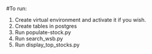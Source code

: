 #To run:
1. Create virtual environment and activate it if you wish.
2. Create tables in postgres
1. Run populate-stock.py 
2. Run search_wsb.py
3. Run display_top_stocks.py

